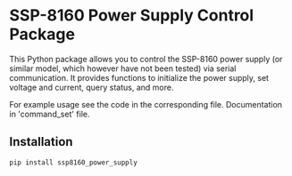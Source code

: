 # SSP-8160 Power Supply Control Package

This Python package allows you to control the SSP-8160 power supply (or similar model, which however have not been tested) via serial communication. It provides functions to initialize the power supply, set voltage and current, query status, and more.

For example usage see the code in the corresponding file.
Documentation in 'command_set' file.

## Installation

```bash
pip install ssp8160_power_supply
